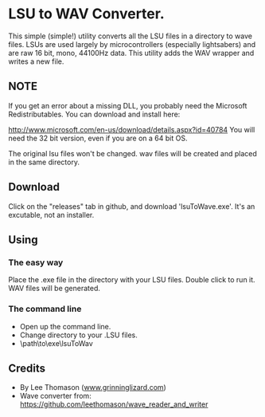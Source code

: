 # LSU to WAV Converter.

This simple (simple!) utility converts all the LSU files in a directory
to wave files. LSUs are used largely by microcontrollers (especially 
lightsabers) and are raw 16 bit, mono, 44100Hz data. This utility 
adds the WAV wrapper and writes a new file.

## NOTE
If you get an error about a missing DLL, you probably need the
Microsoft Redistributables. You can download and install here:

http://www.microsoft.com/en-us/download/details.aspx?id=40784
You will need the 32 bit version, even if you are on a 64 bit OS.

The original lsu files won't be changed. wav files will be created 
and placed in the same directory.

## Download

Click on the "releases" tab in github, and download 'lsuToWave.exe'.
It's an excutable, not an installer.

## Using
### The easy way
Place the .exe file in the directory with your LSU files. Double
click to run it. WAV files will be generated.

### The command line
- Open up the command line.
- Change directory to your .LSU files.
- \path\to\exe\lsuToWav

## Credits
- By Lee Thomason (www.grinninglizard.com)
- Wave converter from: https://github.com/leethomason/wave_reader_and_writer



